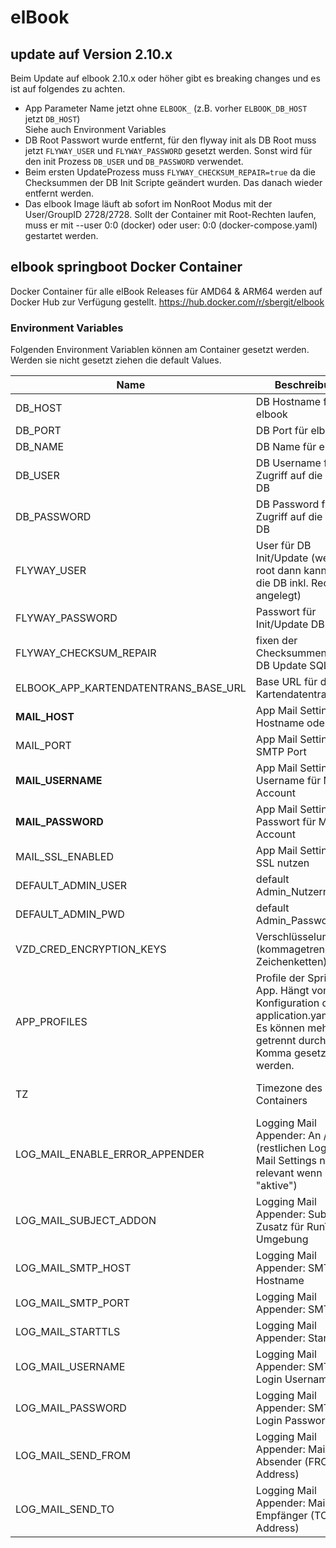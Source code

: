 # elBook

## update auf Version 2.10.x
Beim Update auf elbook 2.10.x oder höher gibt es breaking changes und es ist auf folgendes zu achten.

* App Parameter Name jetzt ohne ```ELBOOK_``` (z.B. vorher ```ELBOOK_DB_HOST``` jetzt ```DB_HOST```) <br> Siehe auch Environment Variables
* DB Root Passwort wurde entfernt, für den flyway init als DB Root muss jetzt ```FLYWAY_USER``` und ```FLYWAY_PASSWORD``` gesetzt werden. 
  Sonst wird für den init Prozess ```DB_USER``` und ```DB_PASSWORD``` verwendet.
* Beim ersten UpdateProzess muss ```FLYWAY_CHECKSUM_REPAIR=true``` da die Checksummen der DB Init Scripte geändert wurden. Das danach wieder entfernt werden.
* Das elbook Image läuft ab sofort im NonRoot Modus mit der User/GroupID 2728/2728. Sollt der Container mit Root-Rechten laufen, muss er mit --user 0:0 (docker) oder user: 0:0 (docker-compose.yaml) gestartet werden.


## elbook springboot Docker Container

Docker Container für alle elBook Releases für AMD64 & ARM64 werden auf Docker Hub zur Verfügung gestellt.
https://hub.docker.com/r/sbergit/elbook

### Environment Variables

Folgenden Environment Variablen können am Container gesetzt werden. Werden sie nicht gesetzt ziehen die default Values.

| Name                                 | Beschreibung                                                                                                                            | Values                            | default              |
|--------------------------------------|-----------------------------------------------------------------------------------------------------------------------------------------|-----------------------------------|----------------------|
| DB_HOST                              | DB Hostname für elbook                                                                                                                  | *                                 | localhost            |
| DB_PORT                              | DB Port für elbook                                                                                                                      | *                                 | 3306                 |
| DB_NAME                              | DB Name für elbook                                                                                                                      | *                                 | elbook               |
| DB_USER                              | DB Username für den Zugriff auf die elbook DB                                                                                           | *                                 | elbook               |
| DB_PASSWORD                          | DB Password für den Zugriff auf die elbook DB                                                                                           | *                                 | elbook               |
| FLYWAY_USER                          | User für DB Init/Update (wenn DB root dann kann auch die DB inkl. Rechten angelegt)                                                     | *                                 | =DB_USER             |
| FLYWAY_PASSWORD                      | Passwort für Init/Update DB User                                                                                                        | *                                 | =DB_PASSWORD         |
| FLYWAY_CHECKSUM_REPAIR               | fixen der Checksummen für die DB Update SQL Sripte                                                                                      | true, flase                       | false                |
| ELBOOK_APP_KARTENDATENTRANS_BASE_URL | Base URL für den Kartendatentransfer                                                                                                    | *                                 | localhost            |
| **MAIL_HOST**                        | App Mail Settings: Hostname oder IP                                                                                                     | *                                 | notSet               |
| MAIL_PORT                            | App Mail Settings: SMTP Port                                                                                                            | int                               | 465                  |
| **MAIL_USERNAME**                    | App Mail Settings: Username für Mail Account                                                                                            | *                                 | notSet               |
| **MAIL_PASSWORD**                    | App Mail Settings: Passwort für Mail Account                                                                                            | *                                 | notSet               |
| MAIL_SSL_ENABLED                     | App Mail Settings: SSL nutzen                                                                                                           | true, false                       | true                 |
| DEFAULT_ADMIN_USER                   | default Admin_Nutzername                                                                                                                | *                                 | admin                |
| DEFAULT_ADMIN_PWD                    | default Admin_Passwort                                                                                                                  | *                                 | admin                |
| VZD_CRED_ENCRYPTION_KEYS             | Verschlüsselungskeys (kommagetrennte Zeichenketten)                                                                                     | *                                 | bravo,delta,tango,27 |
| APP_PROFILES                         | Profile der Spring App. Hängt von der Konfiguration der application.yaml ab.<br/>Es können mehrere getrennt durch Komma gesetzt werden. | dev, default                      | default              |
| TZ                                   | Timezone des Containers                                                                                                                 | tzdata zones (z.B. Europe/Berlin) | Europe/Berlin        |
| LOG_MAIL_ENABLE_ERROR_APPENDER       | Logging Mail Appender: An / Aus (restlichen Logging Mail Settings nur relevant wenn "aktive")                                           | true, false                       | false                |
| LOG_MAIL_SUBJECT_ADDON               | Logging Mail Appender: Subject Zusatz für RunTime Umgebung                                                                              | *                                 | notSet               |
| LOG_MAIL_SMTP_HOST                   | Logging Mail Appender: SMTP Hostname                                                                                                    | *                                 | notSet               |
| LOG_MAIL_SMTP_PORT                   | Logging Mail Appender: SMTP Port                                                                                                        | int                               | 25                   |
| LOG_MAIL_STARTTLS                    | Logging Mail Appender: StartTLS                                                                                                         | true, false                       | true                 |
| LOG_MAIL_USERNAME                    | Logging Mail Appender: SMTP Login Username                                                                                              | *                                 | notSet               |
| LOG_MAIL_PASSWORD                    | Logging Mail Appender: SMTP Login Passwort                                                                                              | *                                 | notSet               |
| LOG_MAIL_SEND_FROM                   | Logging Mail Appender: Mail Absender (FROM Address)                                                                                     | *                                 | notSet               |
| LOG_MAIL_SEND_TO                     | Logging Mail Appender: Mail Empfänger (TO Address)                                                                                      | *                                 | notSet               |
